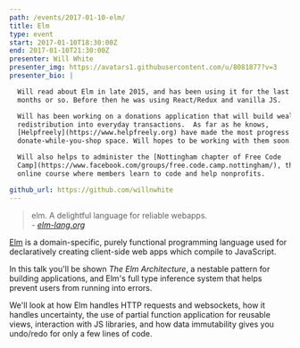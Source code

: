 ```yaml
---
path: /events/2017-01-10-elm/
title: Elm
type: event
start: 2017-01-10T18:30:00Z
end: 2017-01-10T21:30:00Z
presenter: Will White
presenter_img: https://avatars1.githubusercontent.com/u/8081877?v=3
presenter_bio: |

  Will read about Elm in late 2015, and has been using it for the last six
  months or so. Before then he was using React/Redux and vanilla JS.

  Will has been working on a donations application that will build wealth
  redistribution into everyday transactions.  As far as he knows,
  [Helpfreely](https://www.helpfreely.org) have made the most progress in the
  donate-while-you-shop space. Will hopes to be working with them soon.

  Will also helps to administer the [Nottingham chapter of Free Code
  Camp](https://www.facebook.com/groups/free.code.camp.nottingham/), the free
  online course where members learn to code and help nonprofits.

github_url: https://github.com/willnwhite
---
```


> elm. A delightful language for reliable webapps.<br />-
> _[elm-lang.org](http://elm-lang.org/)_

[Elm](http://elm-lang.org) is a domain-specific, purely functional programming
language used for declaratively creating client-side web apps which compile to
JavaScript.

In this talk you'll be shown _The Elm Architecture_, a nestable pattern for
building applications, and Elm's full type inference system that helps prevent
users from running into errors.

We'll look at how Elm handles HTTP requests and websockets, how it handles
uncertainty, the use of partial function application for reusable views,
interaction with JS libraries, and how data immutability gives you undo/redo for
only a few lines of code.

